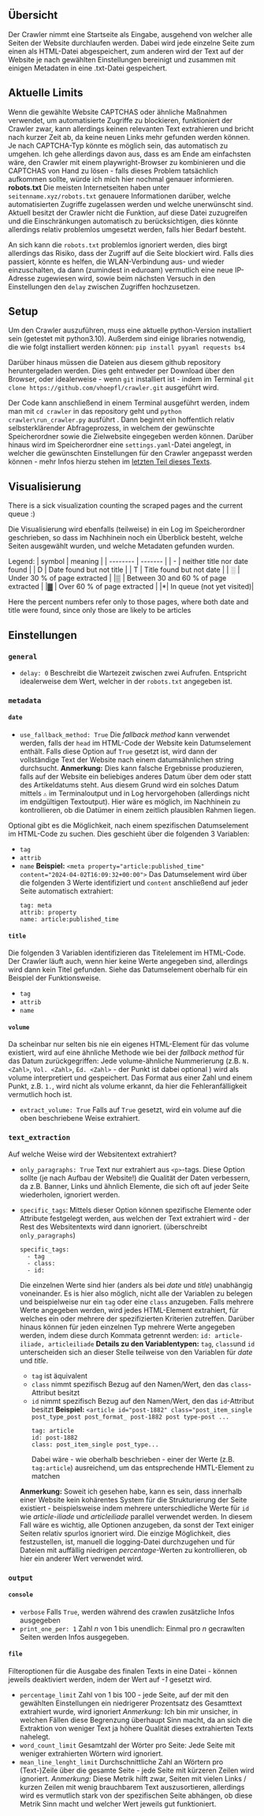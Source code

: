 ## Übersicht

Der Crawler nimmt eine Startseite als Eingabe, ausgehend von welcher alle Seiten der Website durchlaufen werden. Dabei wird jede einzelne Seite zum einen als HTML-Datei abgespeichert, zum anderen wird der Text auf der Website je nach gewählten Einstellungen bereinigt und zusammen mit einigen Metadaten in eine .txt-Datei gespeichert. 

## Aktuelle Limits
Wenn die gewählte Website CAPTCHAS oder ähnliche Maßnahmen verwendet, um automatisierte Zugriffe zu blockieren, funktioniert der Crawler zwar, kann allerdings keinen relevanten Text extrahieren und bricht nach kurzer Zeit ab, da keine neuen Links mehr gefunden werden können. 
Je nach CAPTCHA-Typ könnte es möglich sein, das automatisch zu umgehen. Ich gehe allerdings davon aus, dass es am Ende am einfachsten wäre, den Crawler mit einem playwright-Browser zu kombinieren und die CAPTCHAS von Hand zu lösen - falls dieses Problem tatsächlich aufkommen sollte, würde ich mich hier nochmal genauer informieren.<br>
**robots.txt** 
Die meisten Internetseiten haben unter `seitenname.xyz/robots.txt` genauere Informationen darüber, welche automatisierten Zugriffe zugelassen werden und welche unerwünscht sind. 
Aktuell besitzt der Crawler nicht die Funktion, auf diese Datei zuzugreifen und die Einschränkungen automatisch zu berücksichtigen, dies könnte allerdings relativ problemlos umgesetzt werden, falls hier Bedarf besteht. 

An sich kann die `robots.txt` problemlos ignoriert werden, dies birgt allerdings das Risiko, dass der Zugriff auf die Seite blockiert wird. 
Falls dies passiert, könnte es helfen, die WLAN-Verbindung aus- und wieder einzuschalten, da dann (zumindest in eduroam) vermutlich eine neue IP-Adresse zugewiesen wird, sowie beim nächsten Versuch in den Einstellungen den `delay` zwischen Zugriffen hochzusetzen. 


## Setup
Um den Crawler auszuführen, muss eine aktuelle python-Version installiert sein (getestet mit python3.10). Außerdem sind einige libraries notwendig, die wie folgt installiert werden können: 
`pip install pyyaml requests bs4`

Darüber hinaus müssen die Dateien aus diesem github repository heruntergeladen werden. Dies geht entweder per Download über den Browser, oder idealerweise - wenn `git` installiert ist - indem im Terminal `git clone https://github.com/vhoepfl/crawler.git` ausgeführt wird. 


Der Code kann anschließend in einem Terminal ausgeführt werden, indem man mit `cd crawler` in das repository geht und ```python crawler\run_crawler.py``` ausführt . 
Dann beginnt ein hoffentlich relativ selbsterklärender Abfrageprozess, in welchem der gewünschte Speicherordner sowie die Zielwebsite eingegeben werden können. 
Darüber hinaus wird im Speicherordner eine `settings.yaml`-Datei angelegt, in welcher die gewünschten Einstellungen für den Crawler angepasst werden können -  mehr Infos hierzu stehen im [letzten Teil dieses Texts](#einstellungen). 


## Visualisierung

There is a sick visualization counting the scraped pages and the current queue :) 

Die Visualisierung wird ebenfalls (teilweise) in ein Log im Speicherordner geschrieben, so dass im Nachhinein noch ein Überblick besteht, welche Seiten ausgewählt wurden, und welche Metadaten gefunden wurden.

Legend: 
| symbol    | meaning |
| -------- | ------- |
| -  | neither title nor date found    |
| D | Date found but not title |
| T    | Title found but not date |
| ░ | Under 30 % of page extracted | 
|▒ | Between 30 and 60 % of page extracted |
|▓ | Over 60 % of page extracted |
|*| In queue (not yet visited)|


Here the percent numbers refer only to those pages, where both date and title were found, since only those are likely to be articles
 
## Einstellungen
### ```general```
- `delay: 0` 
Beschreibt die Wartezeit zwischen zwei Aufrufen. Entspricht idealerweise dem Wert, welcher in der `robots.txt` angegeben ist. 

### ```metadata```
#### ```date```
- `use_fallback_method: True`
Die *fallback method* kann verwendet werden, falls der `head` im HTML-Code der Website kein Datumselement enthält. Falls diese Option auf `True` gesetzt ist, wird dann der vollständige Text der Website nach einem datumsähnlichen string durchsucht. 
**Anmerkung:** 
Dies kann falsche Ergebnisse produzieren, falls auf der Website ein beliebiges anderes Datum über dem oder statt des Artikeldatums steht. Aus diesem Grund wird ein solches Datum mittels `⚠` im Terminaloutput und in Log hervorgehoben (allerdings nicht im endgültigen Textoutput). 
Hier wäre es möglich, im Nachhinein zu kontrollieren, ob die Datümer in einem zeitlich plausiblen Rahmen liegen. 

Optional gibt es die Möglichkeit, nach einem spezifischen Datumselement im HTML-Code zu suchen. Dies geschieht über die folgenden 3 Variablen: 
- `tag`
- `attrib`
- `name`
**Beispiel:** 
`<meta property="article:published_time" content="2024-04-02T16:09:32+00:00">`
Das Datumselement wird über die folgenden 3 Werte identifiziert und `content` anschließend auf jeder Seite automatisch extrahiert: 
  ```
  tag: meta
  attrib: property
  name: article:published_time
  ```

#### `title`
Die folgenden 3 Variablen identifizieren das Titelelement im HTML-Code. Der Crawler läuft auch, wenn hier keine Werte angegeben sind, allerdings wird dann kein Titel gefunden.  Siehe das Datumselement oberhalb für ein Beispiel der Funktionsweise. 
- `tag`
- `attrib`
- `name`


#### `volume`

Da scheinbar nur selten bis nie ein eigenes HTML-Element für das volume existiert, wird auf eine ähnliche Methode wie bei der *fallback method* für das Datum zurückgegriffen: Jede volume-ähnliche Nummerierung (z.B. `N. <Zahl>`, `Vol. <Zahl>`, `Éd. <Zahl>` - der Punkt ist dabei optional ) wird als volume interpretiert und gespeichert. 
Das Format aus einer Zahl und einem Punkt, z.B. `1.`, wird nicht als volume erkannt, da hier die Fehleranfälligkeit vermutlich hoch ist. 

- `extract_volume: True`
    Falls auf `True` gesetzt, wird ein volume auf die oben beschriebene Weise extrahiert. 

### `text_extraction`
Auf welche Weise wird der Websitentext extrahiert? 
- `only_paragraphs: True`
Text nur extrahiert aus `<p>`-tags. Diese Option sollte (je nach Aufbau der Website!) die Qualität der Daten verbessern, da z.B. Banner, Links und ähnlich Elemente, die sich oft auf jeder Seite wiederholen, ignoriert werden. 
- `specific_tags`: 
Mittels dieser Option können spezifische Elemente oder Attribute festgelegt werden, aus welchen der Text extrahiert wird - der Rest des Websitentexts wird dann ignoriert. (überschreibt `only_paragraphs`)
    ```
    specific_tags: 
      - tag
      - class: 
      - id: 
    ```
    Die einzelnen Werte sind hier (anders als bei *date* und *title*) unabhängig voneinander. 
    Es is hier also möglich, nicht alle der Variablen zu belegen und beispielweise nur ein `tag` oder eine `class` anzugeben. Falls mehrere Werte angegeben werden, wird jedes HTML-Element extrahiert, für welches ein oder mehrere der spezifizierten Kriterien zutreffen. 
    Darüber hinaus können für jeden einzelnen Typ mehrere Werte angegeben werden, indem diese durch Kommata getrennt werden: `id: article-iliade, articleiliade`
    **Details zu den Variablentypen:**
    `tag`, `class`und `id` unterscheiden sich an dieser Stelle teilweise von den Variablen für *date* und *title*. 
    - `tag` ist äquivalent
    - `class` nimmt spezifisch Bezug auf den Namen/Wert, den das `class`-Attribut besitzt
    - `id` nimmt spezifisch Bezug auf den Namen/Wert, den das `id`-Attribut besitzt
    **Beispiel:**
    `<article id="post-1882" class="post_item_single post_type_post post_format_ post-1882 post type-post ...`
      ```
      tag: article
      id: post-1882
      class: post_item_single post_type...
      ```
      Dabei wäre - wie oberhalb beschrieben - einer der Werte (z.B. `tag:article`) ausreichend, um das entsprechende HMTL-Element zu matchen

  **Anmerkung:**
  Soweit ich gesehen habe, kann es sein, dass innerhalb einer Website kein kohärentes System für die Strukturierung der Seite existiert - beispielsweise indem mehrere unterschiedliche Werte für `id` wie *article-iliade* und *articleiliade* parallel verwendet werden. In diesem Fall wäre es wichtig, alle Optionen anzugeben, da sonst der Text einiger Seiten relativ spurlos ignoriert wird. Die einzige Möglichkeit, dies festzustellen, ist, manuell die logging-Datei durchzugehen und für Dateien mit auffällig niedrigen *percentage*-Werten zu kontrollieren, ob hier ein anderer Wert verwendet wird. 

      

### `output`
#### `console`
- `verbose`
Falls `True`, werden während des crawlen zusätzliche Infos ausgegeben
- `print_one_per: 1`
Zahl *n* von 1 bis unendlich: Einmal pro *n* gecrawlten Seiten werden Infos ausgegeben. 
#### `file`
Filteroptionen für die Ausgabe des finalen Texts in eine Datei - können jeweils deaktiviert werden, indem der Wert auf *-1* gesetzt wird. 
- `percentage_limit` 
Zahl von 1 bis 100 - jede Seite, auf der mit den gewählten Einstellungen ein niedrigerer Prozentsatz des Gesamttext extrahiert wurde, wird ignoriert
*Anmerkung:* Ich bin mir unsicher, in welchen Fällen diese Begrenzung überhaupt Sinn macht, da an sich die Extraktion von weniger Text ja höhere Qualität dieses extrahierten Texts nahelegt. 
- `word_count_limit`
Gesamtzahl der Wörter pro Seite: Jede Seite mit weniger extrahierten Wörtern wird ignoriert. 
- `mean_line_lenght_limit`
 Durchschnittliche Zahl an Wörtern pro (Text-)Zeile über die gesamte Seite - jede Seite mit kürzeren Zeilen wird ignoriert. 
 *Anmerkung:* Diese Metrik hilft zwar, Seiten mit vielen Links / kurzen Zeilen mit wenig brauchbarem Text auszusortieren, allerdings wird es vermutlich stark von der spezifischen Seite abhängen, ob diese Metrik Sinn macht und welcher Wert jeweils gut funktioniert. 